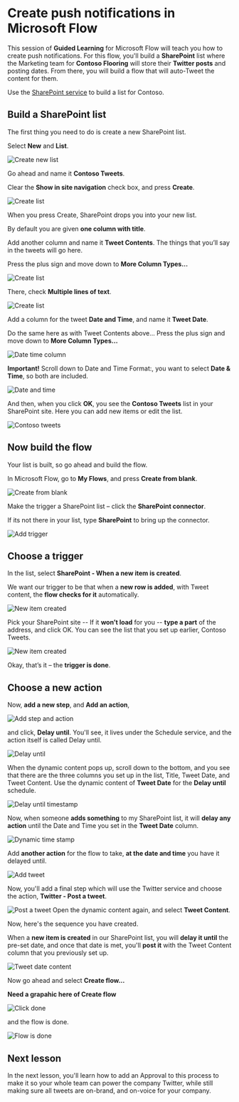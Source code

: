 <properties
   pageTitle="Push notifications in Microsoft Flow | Microsoft Flow"
   description="Create push notifications from SharePoint to Twitter using Microsoft Flow."
   services=""
   suite="flow"
   documentationCenter="na"
   authors="v-joaloh"
   manager="anneta"
   editor=""
   tags=""
   featuredVideoId="kZs7lqgp4LU"
   courseDuration="5m"/>

<tags
   ms.service="flow"
   ms.devlang="na"
   ms.topic="get-started-article"
   ms.tgt_pltfrm="na"
   ms.workload="na"
   ms.date="06/20/2016"
   ms.author="v-joaloh"/>

# Create push notifications in Microsoft Flow #

This session of **Guided Learning** for Microsoft Flow will teach you how to create push notifications. For this flow, you'll build a **SharePoint** list where the Marketing team for **Contoso Flooring** will store their **Twitter posts** and posting dates. From there, you will build a flow that will auto-Tweet the content for them. 

Use the [SharePoint service](https://flow.microsoft.com/services/) to build a list for Contoso.


## Build a SharePoint list ##

The first thing you need to do is create a new SharePoint list. 

Select **New** and **List**.

![Create new list](./media/learning-push-notifications/1-new-list.png)

Go ahead and name it **Contoso Tweets**. 

Clear the **Show in site navigation** check box, and press **Create**.
 

![Create list](./media/learning-push-notifications/2-name-create-list.png)

When you press Create, SharePoint drops you into your new list.

By default you are given **one column with title**.

Add another column and name it **Tweet Contents**. The things that you’ll say in the tweets will go here. 

Press the plus sign and move down to **More Column Types...**

![Create list](./media/learning-push-notifications/3-add-more-column-types.png)

There, check **Multiple lines of text**. 

![Create list](./media/learning-push-notifications/4-add-column.png)


Add a column for the tweet **Date and Time**, and name it **Tweet Date**.

Do the same here as with Tweet Contents above...
Press the plus sign and move down to **More Column Types...**

![Date time column](./media/learning-push-notifications/5-date-time-col.png)

**Important!** Scroll down to Date and Time Format:, you want to select **Date & Time**, so both are included.

![Date and time](./media/learning-push-notifications/6-date-time-must-do.png)

And then, when you click **OK**, you see the **Contoso Tweets** list in your SharePoint site. Here you can add new items or edit the list.

![Contoso tweets](./media/learning-push-notifications/7-contoso-tweets.png)


## Now build the flow ##

Your list is built, so go ahead and build the flow.

In Microsoft Flow, go to **My Flows**, and press **Create from blank**.

![Create from blank](./media/learning-push-notifications/8-create-from-blank.png)

Make the trigger a SharePoint list – click the **SharePoint connector**.

If its not there in your list, type **SharePoint** to bring up the connector.

![Add trigger](./media/learning-push-notifications/9-add-trigger.png)

## Choose a trigger ##
In the list, select **SharePoint - When a new item is created**. 

We want our trigger to be that when a **new row is added**, with Tweet content, the **flow checks for it** automatically.

![New item created](./media/learning-push-notifications/10-new-item-created.png)

Pick your SharePoint site -- If it **won’t load**  for you --  **type a part** of the address, and click OK. You can see the list that you set up earlier, Contoso Tweets.


![New item created](./media/learning-push-notifications/11-set-trigger.png)

Okay, that’s it – the **trigger is done**.

 ## Choose a new action ##

Now, **add a new step**, and **Add an action**, 

![Add step and action](./media/learning-push-notifications/12-add-step-and-action.png)

and click, **Delay until**. You'll see, it lives under the Schedule service, and the action itself is called Delay until.

![Delay until](./media/learning-push-notifications/13-delay-until-schedule.png)  

When the dynamic content pops up, scroll down to the bottom, and you see that there are the three columns you set up in the list, Title,  Tweet Date, and Tweet Content. Use the dynamic content of **Tweet Date** for the **Delay until** schedule. 

![Delay until timestamp](./media/learning-push-notifications/14-delay-until-timestamp.png)

Now, when someone **adds something** to my SharePoint list, it will **delay any action** until the Date and Time you set in the **Tweet Date** column.

![Dynamic time stamp](./media/learning-push-notifications/15-dynamic-timestamp.png) 

Add **another action** for the flow to take, **at the date and time** you have it delayed until.

![Add tweet](./media/learning-push-notifications/16-add-tweet.png) 

Now, you'll add a final step which will use the Twitter service and choose the action, **Twitter - Post a tweet**.

![Post a tweet](./media/learning-push-notifications/17-post-tweet.png) 
Open the dynamic content again, and select **Tweet Content**. 

Now, here's the sequence you have created. 

When a **new item is created** in our SharePoint list, you will **delay it until** the pre-set date, and once that date is met, you'll **post it** with the Tweet Content column that you previously set up.

![Tweet date content](./media/learning-push-notifications/18-tweet-date-content.png)

Now go ahead and select **Create flow...**

**Need a grapahic here of Create flow**

![Click done](./media/learning-push-notifications/19-click-done.png)

and the flow is done.

![Flow is done](./media/learning-push-notifications/20-flow-is-done.png)

## Next lesson ##

In the next lesson, you'll learn how to add an Approval to this process to make it so your whole team can power the company Twitter, while still making sure all tweets are on-brand, and on-voice for your company.